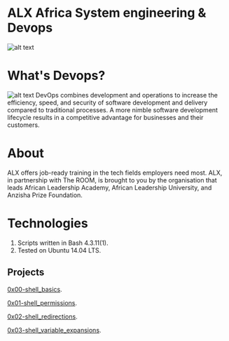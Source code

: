 
# ALX Africa System engineering & Devops
![alt text](https://pbs.twimg.com/media/FYLlk9cWYAAEORa.jpg "ALX Africa logo")

# What's Devops?

![alt text](https://orangematter.solarwinds.com/wp-content/uploads/2022/03/DevOps-lifecycle-capabilities-1024x621.png "Devops")
DevOps combines development and operations to increase the efficiency, speed, and security of software development and delivery compared to traditional processes. A more nimble software development lifecycle results in a competitive advantage for businesses and their customers.

# About
ALX offers job-ready training in the tech fields employers need most. ALX, in partnership with The ROOM, is brought to you by the organisation that leads African Leadership Academy, African Leadership University, and Anzisha Prize Foundation.

# Technologies

1. Scripts written in Bash 4.3.11(1).
2. Tested on Ubuntu 14.04 LTS.

## Projects

[0x00-shell_basics](https://github.com/Tokaallah/alx-system_engineering-devops/tree/master/0x00-shell_basics).

[0x01-shell_permissions](https://github.com/Tokaallah/alx-system_engineering-devops/tree/master/0x01-shell_permissions).

[0x02-shell_redirections](https://github.com/Tokaallah/alx-system_engineering-devops/tree/master/0x02-shell_redirections).

[0x03-shell_variable_expansions](https://github.com/Tokaallah/alx-system_engineering-devops/tree/master/0x03-shell_variables_expansions).

